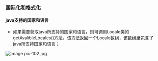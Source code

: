 ### 国际化和格式化
#### java支持的国家和语言
+ 如果需要获取java所支持的国家和语言，则可调用Locale类的getAvalibleLocales()方法，该方法返回一个Locale数组，该数组里包含了java所支持国家和语言；

![image](https://github.com/ningbaoqi/Java/blob/master/gif/pic-102.jpg) pic-102.jpg
